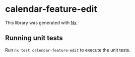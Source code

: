 # calendar-feature-edit

This library was generated with [Nx](https://nx.dev).

## Running unit tests

Run `nx test calendar-feature-edit` to execute the unit tests.
